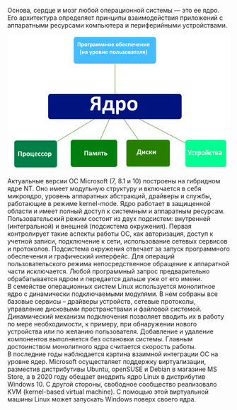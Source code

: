 Основа, сердце и мозг любой операционной системы — это ее ядро. Его архитектура определяет принципы взаимодействия приложений с аппаратными ресурсами компьютера и периферийными устройствами.


![image9.png](../images/iadro-os_1.png)


Актуальные версии ОС Microsoft (7, 8.1 и 10) построены на гибридном ядре NT. Оно имеет модульную структуру и включается в себя микроядро, уровень аппаратных абстракций, драйверы и службы, работающие в режиме kernel-mode. Ядро работает в защищенной области и имеет полный доступ к системным и аппаратным ресурсам. Пользовательский режим состоит из двух подсистем: внутренней (интегральной) и внешней (подсистема окружения). Первая контролирует такие аспекты работы ОС, как авторизация, доступ к учетной записи, подключение к сети, использование сетевых сервисов и протоколов. Подсистема окружения отвечает за запуск программного обеспечения и графический интерфейс. Для операций пользовательского режима непосредственное обращение к аппаратной части исключается. Любой программный запрос предварительно обрабатывается ядром и передается дальше уже от его имени.  
В семействе операционных систем Linux используется монолитное ядро с динамически подключаемыми модулями. В нем собраны все базовые сервисы – драйверы устройств, сетевые протоколы, управление дисковыми пространствами и файловой системой. Динамический механизм подключения позволяет вводить их в работу по мере необходимости, к примеру, при обнаружении нового устройства или по желанию пользователя. Добавление и удаление компонентов выполняется без остановки системы. Главным достоинством монолитного ядра считается скорость работы.  
В последние годы наблюдается картина взаимной интеграции ОС на уровне ядер. Microsoft осуществляет поддержку виртуализации, разместив дистрибутивы Ubuntu, openSUSE и Debian в магазине MS Store, а в 2020 году обещает внедрить ядро Linux в дистрибутив Windows 10. С другой стороны, свободное сообщество реализовало KVM (kernel-based virtual machine). С помощью этой виртуальной машины Linux может запускать Windows поверх своего ядра.

